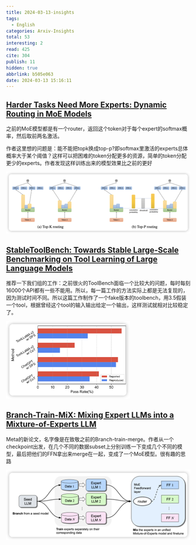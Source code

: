 ```yaml
---
title: 2024-03-13-insights
tags:
  - English
categories: Arxiv-Insights
total: 53
interesting: 2
read: 425
cite: 304
publish: 11
hidden: true
abbrlink: b505e063
date: 2024-03-13 15:16:11
---
```




## [Harder Tasks Need More Experts: Dynamic Routing in MoE Models](https://arxiv.org/pdf/2403.07652.pdf)

之前的MoE模型都是有一个router，返回这个token对于每个expert的softmax概率，然后取前两名激活。

作者这里想的问题是：能不能把topk换成top-p?即softmax里激活的experts总体概率大于某个阈值？这样可以把困难的token分配更多的资源，简单的token分配更少的experts。作者发现这样训练出来的模型效果比之前的更好

<img src="../../files/images/arxiv-insights/2024-03-11-03-15/top-p.png" >



## [StableToolBench: Towards Stable Large-Scale Benchmarking on Tool Learning of Large Language Models](https://arxiv.org/pdf/2403.07714.pdf)

推荐一下我们组的工作：之前很火的ToolBench面临一个比较大的问题，每时每刻16000个API都有一些不能用。所以，每一篇工作的方法实际上都是无法复现的，因为测试时间不同。所以这篇工作制作了一个fake版本的toolbench，用3.5假装一个tool，根据曾经这个tool的输入输出给定一个输出，这样测试就相对比较稳定了。

<img src="../../files/images/arxiv-insights/2024-03-11-03-15/stable-toolbench.png" style="zoom:33%;"  >



## [Branch-Train-MiX: Mixing Expert LLMs into a Mixture-of-Experts LLM](https://arxiv.org/pdf/2403.07816.pdf)

Meta的新论文，名字像是在致敬之前的Branch-train-merge。作者从一个checkpoint出发，在几个不同的数据subset上分别训练一下变成几个不同的模型，最后把他们的FFN拿出来merge在一起，变成了一个MoE模型。很有趣的思路

<img src="../../files/images/arxiv-insights/2024-03-11-03-15/branch-train-mix.png" >
